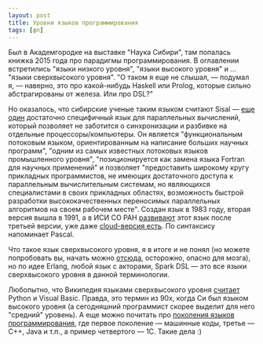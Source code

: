 ```yaml
---
layout: post
title: Уровни языков программирования
tags: [фп]
---
```

Был в Академгородке на выставке "Наука Сибири", там попалась книжка 2015 года про парадигмы программирования. В оглавлении встретились "языки низкого уровня", "языки высокого уровня" и ... "языки сверхвысокого уровня". "О таком я еще не слышал, — подумал я, — наверно, это про какой-нибудь Haskell или Prolog, которые сильно абстрагированы от железа. Или про DSL?"

Но оказалось, что сибирские ученые таким языком считают Sisal — [еще один](https://parallel.ru/tech/tech_dev/par_lang.html) достаточно специфичный язык для параллельных вычислений, который позволяет не заботится о синхронизации и разбивке на отдельные процессоры/компьютеры. Он является "функциональным потоковым языком, ориентированным на написание больших научных программ", "одним из самых известных потоковых языков промышленного уровня", "позиционируется как замена языка Fortran для научных применений" и позволяет "предоставить широкому кругу прикладных программистов, не имеющих достаточного доступа к параллельным вычислительным системам, но являющихся специалистами в своих прикладных областях, возможность быстрой разработки высококачественных переносимых параллельных алгоритмов на своем рабочем месте". Создан язык в 1983 году, вторая версия вышла в 1991, а в ИСИ СО РАН [развивают](https://www.iis.nsk.su/files/preprints/132.pdf) этот язык после третьей версии, уже даже [cloud-версия есть](https://www.elibrary.ru/item.asp?id=26612083). По синтаксису напоминает Pascal.

Что такое язык сверхвысокого уровня, я в итоге и не понял (но можете попробовать вы, начать можно [отсюда](https://www.computer-museum.ru/histsoft/program_paradigma.htm), осторожно, опасно для мозга), но по идее Erlang, любой язык с акторами, Spark DSL — это все языки сверхвысокого уровня в данной терминологии.

Любопытно, что Википедия языками сверхвысокого уровня [считает](https://en.wikipedia.org/wiki/Very_high-level_programming_language) Python и Visual Basic. Правда, это термин из 90х, когда Си был языком высокого уровня (а сегодняшний программист скорее выделит для него "средний" уровень). А еще можно почитать про [поколения языков программирования](https://en.wikipedia.org/wiki/Programming_language_generations), где первое поколение — машинные коды, третье — С++, Java и т.п., а пример четвертого — 1C. Такие дела :)

